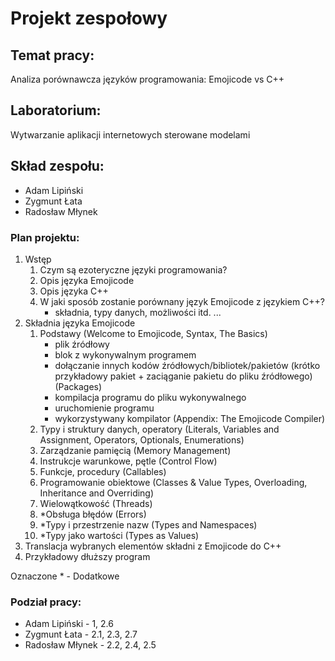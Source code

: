 
# Projekt zespołowy

## Temat pracy: 
Analiza porównawcza języków programowania: Emojicode vs C++

## Laboratorium: 
Wytwarzanie aplikacji internetowych sterowane modelami

## Skład zespołu: 

* Adam Lipiński
* Zygmunt Łata
* Radosław Młynek

### Plan projektu: 

1. Wstęp
    1. Czym są ezoteryczne języki programowania?
    2. Opis języka Emojicode
    3. Opis języka C++
    4. W jaki sposób zostanie porównany język Emojicode z językiem C++?
        * składnia, typy danych, możliwości itd. ...
2. Składnia języka Emojicode
    1. Podstawy (Welcome to Emojicode, Syntax, The Basics)
        * plik źródłowy
        * blok z wykonywalnym programem
        * dołączanie innych kodów źródłowych/bibliotek/pakietów (krótko przykładowy pakiet + zaciąganie pakietu do pliku źródłowego) (Packages)
        * kompilacja programu do pliku wykonywalnego
        * uruchomienie programu
        * wykorzystywany kompilator (Appendix: The Emojicode Compiler)
    2. Typy i struktury danych, operatory (Literals, Variables and Assignment, Operators, Optionals, Enumerations)
    3. Zarządzanie pamięcią (Memory Management)
    4. Instrukcje warunkowe, pętle (Control Flow)
    5. Funkcje, procedury (Callables)
    6. Programowanie obiektowe (Classes & Value Types, Overloading, Inheritance and Overriding)
    7. Wielowątkowość (Threads)
    8. *Obsługa błędów (Errors)
    9. *Typy i przestrzenie nazw (Types and Namespaces)
    10. *Typy jako wartości (Types as Values)
3. Translacja wybranych elementów składni z Emojicode do C++
4. Przykładowy dłuższy program

Oznaczone * - Dodatkowe

### Podział pracy:

* Adam Lipiński - 1, 2.6
* Zygmunt Łata - 2.1, 2.3, 2.7
* Radosław Młynek - 2.2, 2.4, 2.5
